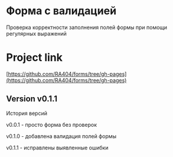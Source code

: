 # Форма с валидацией
Проверка корректности заполнения полей формы при помощи регулярных выражений
# Project link 
[https://github.com/RA404/forms/tree/gh-pages](https://github.com/RA404/forms/tree/gh-pages)
## Version v0.1.1
История версий

v0.0.1 - просто форма без проверок

v0.1.0 - добавлена валидация полей формы

v0.1.1 - исправлены выявленные ошибки
